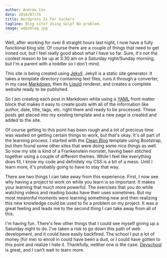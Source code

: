 ```yaml
---
author: Andrew Cox
date: 2016/07/31
title: Wordpress Is For Suckers 
tagline: Blog site? Using Gulp? No problem.
image: wdpsblog.jpg 
---
```


Well, after working for over 6 straight hours last night, I now have a fully functional blog site. Of course there are a couple of things that need to get ironed out, but I feel really good about what I have so far. Sure, it's not the coolest reason to be up at 3:30 am on a Saturday night/Sunday morning, but I'm a parent with a toddler so I don't mind.

<!--more-->

This site is being created using [Jekyll](https://jekyllrb.com). Jekyll is a static site generator. It takes a template directory containing text files, runs it through a converter, in my case [Markdown](https://daringfireball.net/projects/markdown), then its [Liquid](https://github.com/Shopify/liquid/wiki) renderer, and creates a complete website ready to be published.

So I am creating each post in Markdown while using a [YAML](http://yaml.org) front matter block that makes it easy to create posts with all of the information like author, date, title, tags, etc. right there and ready to be processed. These posts get placed into my existing template and a new page is created and added to the site. 

Of course getting to this point has been rough and a lot of precious time was wasted on getting certain things to work, but that's okay. It's all part of the learning process. I started with the [Clean Blog](https://startbootstrap.com/template-overviews/clean-blog/) template using Bootstrap, but then found some other sites that were doing some nice things as well. So now my site is kind of a Frankenstein monster, having been stitched together using a couple of different themes. While I feel like everything does fit, I know my code and definitely my CSS is a bit of a mess. Until I learn more, it's probably going to have to stay that way. 

There are two things I can take away from this experience. First, I now see why having a project to work on while you learn is so important. It makes your learning that much more powerful. The exercises that you do while watching videos and reading books have their uses sometimes. But my most meaninful moments were learning something new and then realizing this new knowledge could be used to fix a problem on my project. It was a great feeling and leads me to the second thing I can take away from all of this.

I'm having fun. There's few other things that I could see myself giving up a Saturday night to do. I've taken a risk to go down this path of web development, and it could have easily backfired. The school I put a lot of money (for me) to enroll in could have been a dud, or I could have gotten to this point and realize I hate it. Thankfully, neither one is the case. [Devschool](https://devschool.rocks) is great, and I can't wait to learn more.